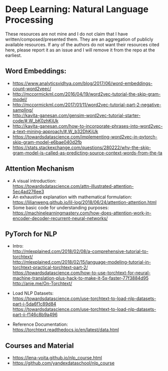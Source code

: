 # Deep Learning: Natural Language Processing
These resources are not mine and I do not claim that I have written/composed/presented them. They are an aggregation of publicly available resources. If any of the authors do not want their resources cited here, please report it as an issue and I will remove it from the repo at the earliest.

## Word Embeddings:
* https://www.analyticsvidhya.com/blog/2017/06/word-embeddings-count-word2veec/  
* http://mccormickml.com/2016/04/19/word2vec-tutorial-the-skip-gram-model/  
* http://mccormickml.com/2017/01/11/word2vec-tutorial-part-2-negative-sampling/  
* http://kavita-ganesan.com/gensim-word2vec-tutorial-starter-code/#.W_bK0zhKiUk  
* http://kavita-ganesan.com/how-to-incorporate-phrases-into-word2vec-a-text-mining-approach/#.W_b32DhKiUk  
* https://towardsdatascience.com/implementing-word2vec-in-pytorch-skip-gram-model-e6bae040d2fb  
* https://stats.stackexchange.com/questions/280222/why-the-skip-gram-model-is-called-as-predicting-source-context-words-from-the-ta  

## Attention Mechanism
* A visual introduction:  
https://towardsdatascience.com/attn-illustrated-attention-5ec4ad276ee3
* An exhaustive explanation with mathematical formulation:  
https://lilianweng.github.io/lil-log/2018/06/24/attention-attention.html
* Some basic code for understanding purposes:  
https://machinelearningmastery.com/how-does-attention-work-in-encoder-decoder-recurrent-neural-networks/  

## PyTorch for NLP
* Intro:  
http://mlexplained.com/2018/02/08/a-comprehensive-tutorial-to-torchtext/  
http://mlexplained.com/2018/02/15/language-modeling-tutorial-in-torchtext-practical-torchtext-part-2/  
https://towardsdatascience.com/how-to-use-torchtext-for-neural-machine-translation-plus-hack-to-make-it-5x-faster-77f3884d95  
http://anie.me/On-Torchtext/  

* Load NLP Datasets:  
https://towardsdatascience.com/use-torchtext-to-load-nlp-datasets-part-i-5da6f1c89d84  
https://towardsdatascience.com/use-torchtext-to-load-nlp-datasets-part-ii-f146c8b9a496  

* Reference Documentation:  
https://torchtext.readthedocs.io/en/latest/data.html  

## Courses and Material
* https://lena-voita.github.io/nlp_course.html
* https://github.com/yandexdataschool/nlp_course

